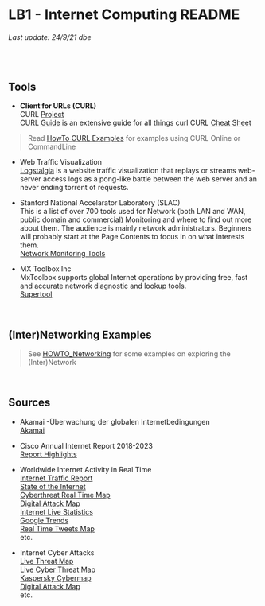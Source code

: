 # LB1 - Internet Computing README
###### Last update: 24/9/21 dbe
</br>

## Tools

* **Client for URLs (CURL)**  
  CURL [Project](https://curl.haxx.se/)     
  CURL [Guide](https://ec.haxx.se/) is an extensive guide for all things curl
  CURL [Cheat Sheet](https://github.com/dennyzhang/cheatsheet.dennyzhang.com/tree/master/cheatsheet-curl-A4)  
   
> Read [HowTo CURL Examples](LB1-InternetComputing/HOWTO_Curl-Examples.md) for examples using CURL Online or CommandLine

* Web Traffic Visualization  
  [Logstalgia](logstalgia.io) is a website traffic visualization that replays or streams web-server access logs as a pong-like battle between the web server and an never ending torrent of requests.

* Stanford National Accelarator Laboratory (SLAC)     
  This is a list of over 700 tools used for Network (both LAN and WAN, public domain and commercial) Monitoring and where to find out more about them. The audience is mainly network administrators. Beginners will probably start at the Page Contents to focus in on what interests them.   
  [Network Monitoring Tools](https://www.slac.stanford.edu/xorg/nmtf/nmtf-tools.html)
  
* MX Toolbox Inc  
  MxToolbox supports global Internet operations by providing free, fast and accurate network diagnostic and lookup tools.    
  [Supertool](https://mxtoolbox.com/SuperTool.aspx)

</br>

## (Inter)Networking Examples
> See [HOWTO_Networking](LB1-InternetComputing/HOWTO_Networking.md) for some examples on exploring the (Inter)Network 

</br>

## Sources

* Akamai -Überwachung der globalen Internetbedingungen    
  [Akamai](https://www.akamai.com/de/de/resources/visualizing-akamai/)

* Cisco Annual Internet Report 2018-2023    
  [Report Highlights](https://www.cisco.com/c/en/us/solutions/executive-perspectives/annual-internet-report/air-highlights.html)
  
* Worldwide Internet Activity in Real Time  
  [Internet Traffic Report](http://www.internettrafficreport.com/)    
  [State of the Internet](https://livemap.pingdom.com/)   
  [Cyberthreat Real Time Map](https://cybermap.kaspersky.com/)    
  [Digital Attack Map](https://www.digitalattackmap.com/)   
  [Internet Live Statistics](https://www.internetlivestats.com/)  
  [Google Trends](https://trends.google.com/trends/hottrends/visualize?nrow=4&ncol=4)   
  [Real Time Tweets Map](https://www.tweeplers.com/map/)    
  etc.  
  
* Internet Cyber Attacks  
  [Live Threat Map](https://livethreatmap.radware.com/)  
  [Live Cyber Threat Map](https://threatmap.checkpoint.com/)  
  [Kaspersky Cybermap](https://cybermap.kaspersky.com/de)  
  [Digital Attack Map](https://www.digitalattackmap.com/gallery/)  
  etc.
</br>  

